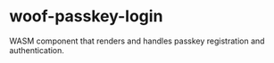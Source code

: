 # woof-passkey-login

WASM component that renders and handles passkey registration and authentication.